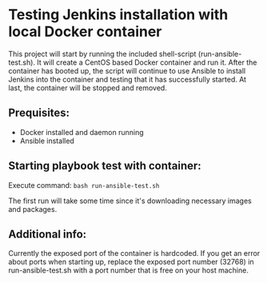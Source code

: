 # Testing Jenkins installation with local Docker container

This project will start by running the included shell-script (run-ansible-test.sh). It will create a CentOS based Docker container and run it. After the container has booted up, the script will continue to use Ansible to install Jenkins into the container and testing that it has successfully started. At last, the container will be stopped and removed.

## Prequisites:
- Docker installed and daemon running
- Ansible installed

## Starting playbook test with container:
Execute command: ```bash run-ansible-test.sh```

The first run will take some time since it's downloading necessary images and packages.

## Additional info:
Currently the exposed port of the container is hardcoded. If you get an error about ports when starting up, replace the exposed port number (32768) in run-ansible-test.sh with a port number that is free on your host machine.
 
